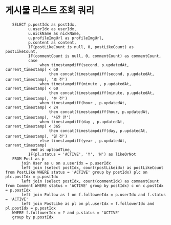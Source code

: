 # 게시물 리스트 조회 쿼리
       SELECT p.postIdx as postIdx,
              u.userIdx as userIdx,
              u.nickName as nickName,
              u.profileImgUrl as profileImgUrl,
              p.content as content,
              IF(postLikeCount is null, 0, postLikeCount) as postLikeCount,
              IF(commentCount is null, 0, commentCount) as commentCount,
              case
                   when timestampdiff(second, p.updatedAt, current_timestamp) < 60
                       then concat(timestampdiff(second, p.updatedAt, current_timestamp), '초 전')
                   when timestampdiff(minute , p.updatedAt, current_timestamp) < 60
                       then concat(timestampdiff(minute, p.updatedAt, current_timestamp), '분 전')
                   when timestampdiff(hour , p.updatedAt, current_timestamp) < 24
                       then concat(timestampdiff(hour, p.updatedAt, current_timestamp), '시간 전')
                   when timestampdiff(day , p.updatedAt, current_timestamp) < 365
                       then concat(timestampdiff(day, p.updatedAt, current_timestamp), '일 전')
                   else timestampdiff(year , p.updatedAt, current_timestamp)
               end as uploadTime,
              IF(pl.status = 'ACTIVE', 'Y', 'N') as likeOrNot
       FROM Post as p
           join User as u on u.userIdx = p.userIdx
           left join (select postIdx, count(postLikeidx) as postLikeCount from PostLike WHERE status = 'ACTIVE' group by postIdx) plc on plc.postIdx = p.postIdx
           left join (select postIdx, count(commentIdx) as commentCount from Comment WHERE status = 'ACTIVE' group by postIdx) c on c.postIdx = p.postIdx
           left join Follow as f on f.followeeIdx = p.userIdx and f.status = 'ACTIVE'
           left join PostLike as pl on pl.userIdx = f.followerIdx and pl.postIdx = p.postIdx
       WHERE f.followerIdx = ? and p.status = 'ACTIVE'
       group by p.postIdx
